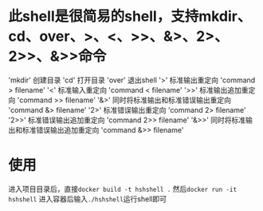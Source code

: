 # 此shell是很简易的shell，支持mkdir、cd、over、>、<、>>、&>、2>、2>>、&>>命令
'mkdir' 创建目录 
'cd'    打开目录
'over'  退出shell
'>'     标准输出重定向 'command > filename'
'<'     标准输入重定向 'command < filename'
'>>'    标准输出追加重定向 'command >> filename'
'&>'    同时将标准输出和标准错误输出重定向 'command &> filename'
'2>'    标准错误输出重定向 'command 2> filename'
'2>>'   标准错误输出追加重定向 'command 2>> filename'
'&>>'   同时将标准输出和标准错误输出追加重定向 'command &>> filename'

# 使用
进入项目目录后，直接`docker build -t hshshell .`
然后`docker run -it hshshell`
进入容器后输入`./hshshell`运行shell即可
